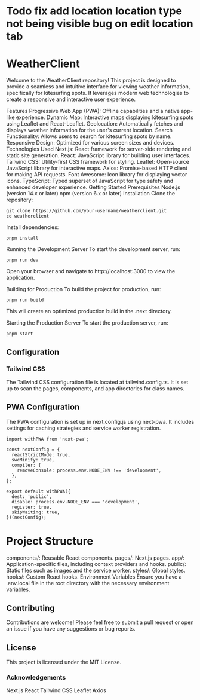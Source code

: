 # Todo fix add location location type not being visible bug on edit location tab

# WeatherClient
Welcome to the WeatherClient repository! This project is designed to provide a seamless and intuitive interface for viewing weather information, specifically for kitesurfing spots. It leverages modern web technologies to create a responsive and interactive user experience.

Features
Progressive Web App (PWA): Offline capabilities and a native app-like experience.
Dynamic Map: Interactive maps displaying kitesurfing spots using Leaflet and React-Leaflet.
Geolocation: Automatically fetches and displays weather information for the user's current location.
Search Functionality: Allows users to search for kitesurfing spots by name.
Responsive Design: Optimized for various screen sizes and devices.
Technologies Used
Next.js: React framework for server-side rendering and static site generation.
React: JavaScript library for building user interfaces.
Tailwind CSS: Utility-first CSS framework for styling.
Leaflet: Open-source JavaScript library for interactive maps.
Axios: Promise-based HTTP client for making API requests.
Font Awesome: Icon library for displaying vector icons.
TypeScript: Typed superset of JavaScript for type safety and enhanced developer experience.
Getting Started
Prerequisites
Node.js (version 14.x or later)
npm (version 6.x or later)
Installation
Clone the repository:
```
git clone https://github.com/your-username/weatherclient.git
cd weatherclient
```
Install dependencies:

```
pnpm install
```
Running the Development Server
To start the development server, run:

```
pnpm run dev
```
Open your browser and navigate to http://localhost:3000 to view the application.

Building for Production
To build the project for production, run:

```
pnpm run build
```
This will create an optimized production build in the .next directory.

Starting the Production Server
To start the production server, run:

```
pnpm start
```
## Configuration
### Tailwind CSS
The Tailwind CSS configuration file is located at tailwind.config.ts. It is set up to scan the pages, components, and app directories for class names.

## PWA Configuration
The PWA configuration is set up in next.config.js using next-pwa. It includes settings for caching strategies and service worker registration.

```
import withPWA from 'next-pwa';

const nextConfig = {
  reactStrictMode: true,
  swcMinify: true,
  compiler: {
    removeConsole: process.env.NODE_ENV !== 'development',
  },
};
```
```
export default withPWA({
  dest: 'public',
  disable: process.env.NODE_ENV === 'development',
  register: true,
  skipWaiting: true,
})(nextConfig);
```

# Project Structure
components/: Reusable React components.
pages/: Next.js pages.
app/: Application-specific files, including context providers and hooks.
public/: Static files such as images and the service worker.
styles/: Global styles.
hooks/: Custom React hooks.
Environment Variables
Ensure you have a .env.local file in the root directory with the necessary environment variables.

## Contributing
Contributions are welcome! Please feel free to submit a pull request or open an issue if you have any suggestions or bug reports.

## License
This project is licensed under the MIT License.

### Acknowledgements
Next.js
React
Tailwind CSS
Leaflet
Axios
